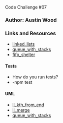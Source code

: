 Code Challenge #07

### Author: Austin Wood

### Links and Resources
* [linked_lists](https://github.com/austin-wood-401-advanced-javascript/data-structures-and-algorithms/tree/master/linkedList)
* [queue_with_stacks](https://github.com/austin-wood-401-advanced-javascript/data-structures-and-algorithms/tree/master/queueWithStacks)
* [fifo_shelter](https://github.com/austin-wood-401-advanced-javascript/data-structures-and-algorithms/tree/master/fifoAnimalShelter)
  
#### Tests
* How do you run tests?
* -npm test


#### UML
* [ll_kth_from_end](https://github.com/austin-wood-401-advanced-javascript/data-structures-and-algorithms/blob/master/linkedList/assets/7_11_19%2C%208_29%20PM%20Office%20Lens.jpg) 
* [ll_merge](https://github.com/austin-wood-401-advanced-javascript/data-structures-and-algorithms/blob/master/linkedList/llMerge/assets/ll_merge.jpg)
* [queue_with_stacks](https://github.com/austin-wood-401-advanced-javascript/data-structures-and-algorithms/blob/master/queueWithStacks/assets/queue_with_stacks.jpg)
